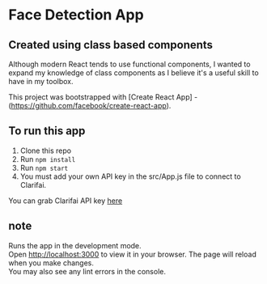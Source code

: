# Face Detection App

## Created using class based components
Although modern React tends to use functional components, I wanted to expand my knowledge of class components as I believe it's a useful skill to have in my toolbox.


This project was bootstrapped with [Create React App] - (https://github.com/facebook/create-react-app).

## To run this app

1. Clone this repo
2. Run `npm install`
3. Run `npm start`
4. You must add your own API key in the src/App.js file to connect to Clarifai.

You can grab Clarifai API key [here](https://www.clarifai.com/)




## note
Runs the app in the development mode.\
Open [http://localhost:3000](http://localhost:3000) to view it in your browser.
The page will reload when you make changes.\
You may also see any lint errors in the console.